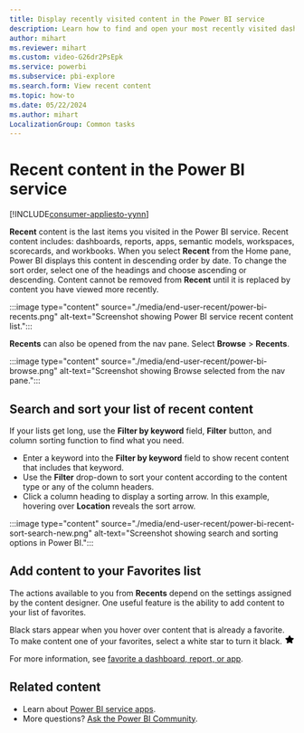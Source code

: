 ```yaml
---
title: Display recently visited content in the Power BI service
description: Learn how to find and open your most recently visited dashboards, reports, and other content in the Power BI service.
author: mihart
ms.reviewer: mihart
ms.custom: video-G26dr2PsEpk
ms.service: powerbi
ms.subservice: pbi-explore
ms.search.form: View recent content
ms.topic: how-to
ms.date: 05/22/2024
ms.author: mihart
LocalizationGroup: Common tasks
---
```


# Recent content in the Power BI service

[!INCLUDE[consumer-appliesto-yynn](../includes/consumer-appliesto-yynn.md)]

**Recent** content is the last items you visited in the Power BI service. Recent content includes: dashboards, reports, apps, semantic models, workspaces, scorecards, and workbooks. When you select **Recent** from the Home pane, Power BI displays this content in descending order by date.  To change the sort order, select one of the headings and choose ascending or descending. Content cannot be removed from **Recent** until it is replaced by content you have viewed more recently.

:::image type="content" source="./media/end-user-recent/power-bi-recents.png" alt-text="Screenshot showing Power BI service recent content list.":::

**Recents** can also be opened from the nav pane. Select **Browse** > **Recents**.

:::image type="content" source="./media/end-user-recent/power-bi-browse.png" alt-text="Screenshot showing Browse selected from the nav pane.":::

## Search and sort your list of recent content

If your lists get long, use the **Filter by keyword** field, **Filter** button, and column sorting function to find what you need.

- Enter a keyword into the **Filter by keyword** field to show recent content that includes that keyword.
- Use the **Filter** drop-down to sort your content according to the content type or any of the column headers.
- Click a column heading to display a sorting arrow. In this example, hovering over **Location** reveals the sort arrow.

:::image type="content" source="./media/end-user-recent/power-bi-recent-sort-search-new.png" alt-text="Screenshot showing search and sorting options in Power BI.":::

## Add content to your Favorites list

The actions available to you from **Recents** depend on the settings assigned by the content designer. One useful feature is the ability to add content to your list of favorites. 

Black stars appear when you hover over content that is already a favorite. To make content one of your favorites, select a white star to turn it black. ![star icon](media/end-user-recent/power-bi-star-icon.png)

For more information, see [favorite a dashboard, report, or app](end-user-favorite.md).

## Related content

- Learn about [Power BI service apps](end-user-apps.md).
- More questions? [Ask the Power BI Community](https://community.powerbi.com/).
